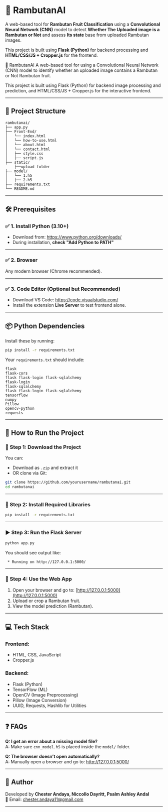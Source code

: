 # 🍈 RambutanAI

A web-based tool for **Rambutan Fruit Classification** using a **Convolutional Neural Network (CNN)** model to detect **Whether The Uploaded image is a Rambutan or Not** and assess **Its state** base from uploaded Rambutan images.

This project is built using **Flask (Python)** for backend processing and **HTML/CSS/JS + Cropper.js** for the frontend.




🍈 RambutanAI
A web-based tool for  using a Convolutional Neural Network (CNN) model to identify whether an uploaded image contains a Rambutan or Not Rambutan fruit.

This project is built using Flask (Python) for backend image processing and prediction, and HTML/CSS/JS + Cropper.js for the interactive frontend.

---

## 📁 Project Structure

```
rambutanai/
├── app.py
├── Front-End/
│   └── index.html
│   └── how-to-use.html
│   └── about.html
│   └── contact.html
│   ├── style.css
│   ├── script.js
├── static/
    ├──upload folder
├── model/
│   └── 1.h5
│   ├── 2.h5
├── requirements.txt
└── README.md
```

---

## 🛠️ Prerequisites

### ✅ 1. Install Python (3.10+)

- Download from: https://www.python.org/downloads/
- During installation, **check "Add Python to PATH"**

---

### ✅ 2. Browser

Any modern browser (Chrome recommended).

---

### ✅ 3. Code Editor (Optional but Recommended)

- Download VS Code: https://code.visualstudio.com/
- Install the extension **Live Server** to test frontend alone.

---

## 📦 Python Dependencies

Install these by running:

```bash
pip install -r requirements.txt
```

Your `requirements.txt` should include:

```
flask
flask-cors
flask flask-login flask-sqlalchemy
flask-login
flask-sqlalchemy
flask flask-login flask-sqlalchemy
tensorflow
numpy
Pillow
opencv-python
requests
```

---

## 🚀 How to Run the Project

### 📅 Step 1: Download the Project

You can:
- Download as `.zip` and extract it
- OR clone via Git:

```bash
git clone https://github.com/yourusername/rambutanai.git
cd rambutanai
```

---

### 🐍 Step 2: Install Required Libraries

```bash
pip install -r requirements.txt
```

---

### ▶️ Step 3: Run the Flask Server

```bash
python app.py
```

You should see output like:

```
 * Running on http://127.0.0.1:5000/
```

---

### 🌱 Step 4: Use the Web App

1. Open your browser and go to: [http://127.0.0.1:5000](http://127.0.0.1:5000)
2. Upload or crop a Rambutan fruit.
3. View the model prediction (Rambutan).

---

## 💻 Tech Stack

### Frontend:
- HTML, CSS, JavaScript
- Cropper.js

### Backend:
- Flask (Python)
- TensorFlow (ML)
- OpenCV (Image Preprocessing)
- Pillow (Image Conversion)
- UUID, Requests, Hashlib for Utilities

---

## ❓ FAQs

**Q: I get an error about a missing model file?**  
A: Make sure `cnn_model.h5` is placed inside the `model/` folder.

**Q: The browser doesn’t open automatically?**  
A: Manually open a browser and go to: http://127.0.0.1:5000/

---

## 👤 Author

Developed by **Chester Andaya, Niccollo Dayritt, Psalm Ashley Andal**  
📧 Email: chester.andaya11@gmail.com

---

